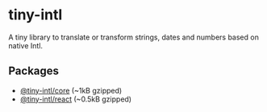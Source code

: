 # tiny-intl

A tiny library to translate or transform strings, dates and numbers based on native Intl.

## Packages

- [@tiny-intl/core](./packages/core) (~1kB gzipped)
- [@tiny-intl/react](./packages/react) (~0.5kB gzipped)

